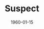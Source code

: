 ---
title: Suspect
date: 1960-01-15
opening_date: 1960-01-15
closing_date: 1960-01-23
layout: productions
playbill:
Theatre: Theatre Jacksonville
Venue: Little Theatre
cast:
- Mrs. Smith: Dorothy Portnoy
- Goudie MacIntyre: Ann Dobbie
- Dr. Rendle: Jack Evans
- Janet Rendle: Brandy Kraft
- Robert Smith: Glenn H. Logan
- The Rev. Alfred Combermere: Art Logan
- Sir Hugo Const: Fred Chapman
- Lady Const: Virginia Popwell
crew:
- Designer and Director: Maurice Geoffrey
- Stage Manager: Chris Michael Chiasson
- Assistant Stage Manager: Sand Gordon
- Book-Holder: Ellen Black
- Sound Effects:
  - Sand Gordon
  - Jack Evans
  - Laurene Prescott
- Lighting:
  - Norman Howard
  - Jack Broughton
  - Ernie Evans
  - Warren Zundell
- Costumes:
  - Ellen Black
  - Virginia Black
- Properties:
  - Gayle Swymer
  - Sue Henderson
  - Mildred Thomas
  - Wilma Bertrand
  - Anna Chaisson
  - Claire Zundell
  - Mary Sloan
  - Ernie Evans
- Make-Up:
  - Dorothy Portnoy
  - Elmo Lehman
  - Polly Clendening
  - Lacy Wilson
- Scenery:
  - Frank Ridge
  - Dixie Cohen
  - Paul Galloway
  - Dick Kaufman
  - Betty Slifer
  - Joe Sloan
  - Art Logan
  - Ellen Black
  - George Slifer
  - Glenn H. Logan
  - Jack Broughton
  - Bunni Thornhill
  - Wilma Bertrand
  - Gayle Swymer
  - Thelma Mayeron
  - Al Gross
  - Ernie Evans
  - Claire Zundell
  - Sandy Gordon
  - Chris Chiasson
---